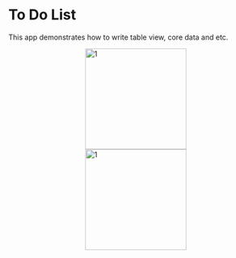 # To Do List

This app demonstrates how to write table view, core data and etc.

<div style="width:200px; height:150px; margin:auto">
  <img width="200" alt="1" src="https://user-images.githubusercontent.com/60697742/112405610-f78ece80-8d55-11eb-8dcf-08778162898a.png">
  <img width="200" alt="1" src="https://user-images.githubusercontent.com/60697742/112405613-f8bffb80-8d55-11eb-8cf2-b0c90cd68439.png">
</div>
